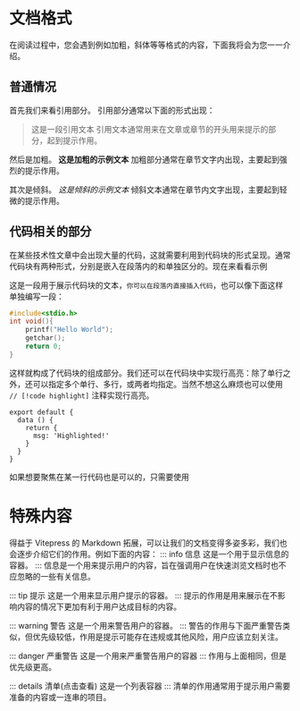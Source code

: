# 文档格式
在阅读过程中，您会遇到例如加粗，斜体等等格式的内容，下面我将会为您一一介绍。

## 普通情况
首先我们来看引用部分。
引用部分通常以下面的形式出现：
> 这是一段引用文本
引用文本通常用来在文章或章节的开头用来提示的部分，起到提示作用。

然后是加粗。
**这是加粗的示例文本**
加粗部分通常在章节文字内出现，主要起到强烈的提示作用。

其次是倾斜。
*这是倾斜的示例文本*
倾斜文本通常在章节内文字出现，主要起到轻微的提示作用。

## 代码相关的部分
在某些技术性文章中会出现大量的代码，这就需要利用到代码块的形式呈现。通常代码块有两种形式，分别是嵌入在段落内的和单独区分的。现在来看看示例

这是一段用于展示代码块的文本，`你可以在段落内直接插入代码`，也可以像下面这样单独编写一段：
```c
#include<stdio.h>
int void(){
    printf("Hello World");
    getchar();
    return 0;
}
```
这样就构成了代码块的组成部分。我们还可以在代码块中实现行高亮：除了单行之外，还可以指定多个单行、多行，或两者均指定。当然不想这么麻烦也可以使用 `// [!code highlight]` 注释实现行高亮。
```js{4}
export default {
  data () {
    return {
      msg: 'Highlighted!'
    }
  }
}
```
如果想要聚焦在某一行代码也是可以的，只需要使用


# 特殊内容
得益于 Vitepress 的 Markdown 拓展，可以让我们的文档变得多姿多彩，我们也会逐步介绍它们的作用。例如下面的内容：
::: info 信息
这是一个用于显示信息的容器。
:::
信息是一个用来提示用户的内容，旨在强调用户在快速浏览文档时也不应忽略的一些有关信息。

::: tip 提示
这是一个用来显示用户提示的容器。
:::
提示的作用是用来展示在不影响内容的情况下更加有利于用户达成目标的内容。

::: warning 警告
这是一个用来警告用户的容器。
:::
警告的作用与下面严重警告类似，但优先级较低，作用是提示可能存在违规或其他风险，用户应该立刻关注。

::: danger 严重警告
这是一个用来严重警告用户的容器
:::
作用与上面相同，但是优先级更高。

::: details 清单(点击查看)
这是一个列表容器
:::
清单的作用通常用于提示用户需要准备的内容或一连串的项目。
